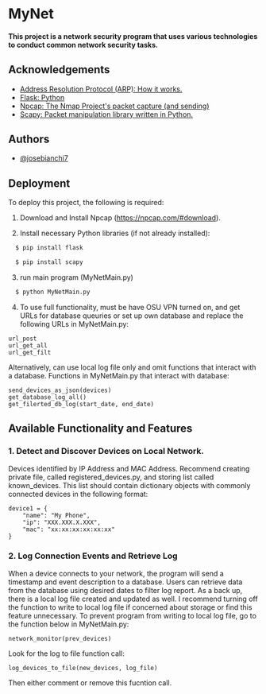 
# MyNet

#### This project is a network security program that uses various technologies to conduct common network security tasks. 


## Acknowledgements

- [Address Resolution Protocol (ARP): How it works.](https://www.geeksforgeeks.org/how-address-resolution-protocol-arp-works/)
- [Flask: Python ](https://flask.palletsprojects.com/en/stable/installation/#install-flask)
- [Npcap: The Nmap Project's packet capture (and sending)](https://npcap.com/)
- [Scapy: Packet manipulation library written in Python.](https://github.com/secdev/scapy)


## Authors

- [@josebianchi7](https://github.com/josebianchi7)


## Deployment

To deploy this project, the following is required:

1. Download and Install Npcap (https://npcap.com/#download).

2. Install necessary Python libraries (if not already installed):

```bash
  $ pip install flask
```
```bash
  $ pip install scapy
```
3. run main program (MyNetMain.py)
```bash
  $ python MyNetMain.py
```

4. To use full functionality, must be have OSU VPN turned on, and get URLs for database queuries or set up own database and replace the following URLs in MyNetMain.py:
```
url_post
url_get_all
url_get_filt
```
Alternatively, can use local log file only and omit functions that interact with a database. Functions in MyNetMain.py that interact with database:
```
send_devices_as_json(devices)
get_database_log_all()
get_filerted_db_log(start_date, end_date)
```


## Available Functionality and Features
### 1. Detect and Discover Devices on Local Network. 
Devices identified by IP Address and MAC Address. Recommend creating private file, called registered_devices.py, and storing list called known_devices. This list should contain
dictionary objects with commonly connected devices in the following format:
```
device1 = {
    "name": "My Phone",
    "ip": "XXX.XXX.X.XXX",
    "mac": "xx:xx:xx:xx:xx:xx"
}
```

### 2. Log Connection Events and Retrieve Log
When a device connects to your network, the program will send a timestamp and event description to a database. Users can retrieve data from the database using desired dates to filter log report. As a back up, there is a local log file created and updated as well. I recommend turning off the function to write to local log file if concerned about storage or find this feature unnecessary. To prevent program from writing to local log file, go to the function below in MyNetMain.py:
```
network_monitor(prev_devices)
```
Look for the log to file function call:
```
log_devices_to_file(new_devices, log_file)
```
Then either comment or remove this fucntion call.
